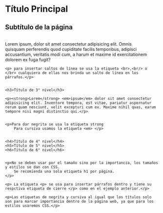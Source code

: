 <!DOCTYPE html>
<!DOCTYPE html>
<html lang="en">
<head>
    <meta charset="UTF-8">
    <meta http-equiv="X-UA-Compatible" content="IE=edge">
    <meta name="viewport" content="width=device-width, initial-scale=1.0">
    <title>Mi sitio web</title>
</head>
<body>
    <h1>Título Principal</h1>
    <h2>Subtítulo de la página</h2>
    <br>Lorem ipsum, dolor sit amet consectetur adipisicing elit. Omnis <br/> quisquam perferendis quod cupiditate facilis temporibus, adipisci accusantium, veritatis modi cum, a harum et maxime id exercitationem dolorem ex fuga fugit?</p>

    <p> para insertar saltos de línea se usa la etiqueta <br>,<br/> o </br> cualquiera de ellas nos brinda un salto de línea en los párrafos.</p>


    <h3>Título de 3° nivel</h3>

    <p><strong>Lorem</strong> <em>ipsum</em> dolor sit amet consectetur adipisicing elit. Inventore tempora, est vitae, pariatur aspernatur rerum quam nesciunt, velit excepturi cum ex. Maxime nihil quas, earum tempore nisi magni distinctio qui.</p>


    <p>Para dar negrita se usa la etiqueta strong 
        Para cursiva usamos la etiqueta <em> </p>


    <h4>Título de 4° nivel</h4>
    <h5>Título de 5° nivel</h5>
    <h6>Título de 6° nivel</h6>


    <p>No se deben usar por el tamaño sino por la importancia, los tamaños y estilos se dan con CSS.
        Se recomienda una sola etiqueta h1 por página.
    </p>

    <p> La etiqueta <p> se usa para insertar párrafos dentro y tiene su respctiva etiqueta de cierre </p> como en el ejemplo anterior.</p>

    <p>Las etiquetas de negrita y cursiva al igual que los títulos solo son para marcar importancia dentro de la página web, ya que para los estilos usaremos CSS.</p>
</body>
</html>
